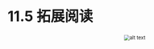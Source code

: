 # 11.5 拓展阅读

<center>
<img src="./attachments/ch11_histogram.png" alt="alt text" style="zoom:70%;">
</center>
<center>
</center>